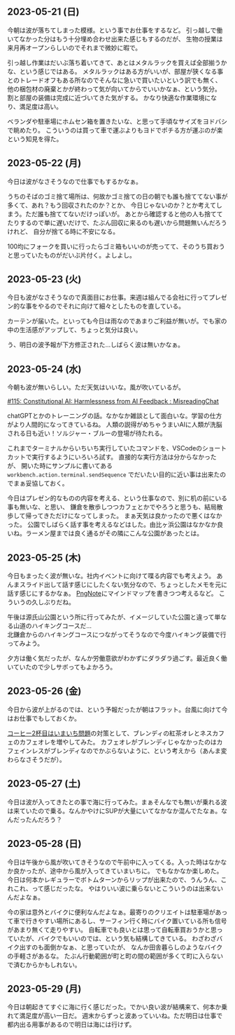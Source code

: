 ## 2023-05-21 (日)

今朝は波が落ちてしまった模様。という事でお仕事をするなど。
引っ越しで働いてなかった分はもう十分埋め合わせ出来た感じもするのだが、
生物の授業は来月再オープンらしいのでそれまで微妙に暇で。

引っ越し作業はだいぶ落ち着いてきて、あとはメタルラックを買えば全部揃うかな、という感じではある。
メタルラックはある方がいいが、部屋が狭くなる事とのトレードオフもある所なのでそんなに急いで買いたいという訳でも無く、
他の梱包材の廃棄とかが終わって気が向いてからでいいかなぁ、という気分。
割と部屋の装備は完成に近づいてきた気がする。
かなり快適な作業環境になり、満足度は高い。

ベランダや駐車場にホムセン箱を置きたいな、と思って手頃なサイズをヨドバシで眺めたり。
こういうのは買って車で運ぶよりもヨドでポチる方が運ぶのが楽という知見を得た。

## 2023-05-22 (月)

今日は波がなさそうなので仕事でもするかなぁ。

うちのそばのゴミ捨て場所は、何故かゴミ捨ての日の朝でも誰も捨ててない事が多くて、あれ？もう回収されたのか？とか、
今日じゃないのか？とか考えてしまう。ただ誰も捨ててないだけっぽいが。
あとから確認すると他の人も捨ててたりするので単に遅いだけで、たぶん回収に来るのも遅いから問題無いんだろうけれど、
自分が捨てる時に不安になる。

100均にフォークを買いに行ったらゴミ箱もいいのが売ってて、そのうち買おうと思っていたものがだいぶ片付く。よしよし。

## 2023-05-23 (火)

今日も波がなさそうなので真面目にお仕事。来週は組んでる会社に行ってプレゼン的な事をやるのでそれに向けて細々としたものを直している。

カーテンが届いた。といっても今日は雨なのであまりご利益が無いが。でも家の中の生活感がアップして、ちょっと気分は良い。

う、明日の波予報が下方修正された…しばらく波は無いかなぁ。

## 2023-05-24 (水)

今朝も波が無いらしい。ただ天気はいいな。風が吹いているが。

[#115: Constitutional AI: Harmlessness from AI Feedback : MisreadingChat](https://www.reddit.com/r/MisreadingChat/comments/13pb8cc/115_constitutional_ai_harmlessness_from_ai/)

chatGPTとかのトレーニングの話。なかなか雑談として面白いな。学習の仕方がより人間的になってきているね。
人類の説得がめちゃうまいAIに人類が洗脳される日も近い！ソルジャー・ブルーの登場が待たれる。

これまでターミナルからいちいち実行していたコマンドを、VSCodeのショートカットで実行するようにいろいろ試す。
直接的な実行方法は分からなかったが、 開いた時にサンプルに書いてある`workbench.action.terminal.sendSequence` でだいたい目的に近い事は出来たのでまぁ妥協しておく。

今日はプレゼン的なものの内容を考える、という仕事なので、別に机の前にいる事も無いな、と思い、
鎌倉を散歩しつつカフェとかでやろうと思うも、結局散歩して帰ってきただけになってしまった。
まぁ天気は良かったので悪くはなかった。
公園でしばらく話す事を考えるなどはした。由比ヶ浜公園はなかなか良いね。ラーメン屋までは良く通るがその隣にこんな公園があったとは。

## 2023-05-25 (木)

今日もまったく波が無いな。社内イベントに向けて喋る内容でも考えよう。
あんまスライド出して話す感じにしたくない気分なので、ちょっとしたメモを元に話す感じにするかなぁ。
[PngNote](PngNote)にマインドマップを書きつつ考えるなど。
こういうの久しぶりだね。

午後は源氏山公園という所に行ってみたが、イメージしていた公園と違って単なる山道のハイキングコースだ…  
北鎌倉からのハイキングコースにつながってそうなので今度ハイキング装備で行ってみよう。

夕方は働く気だったが、なんか労働意欲がわかずにダラダラ過ごす。最近良く働いていたので少しサボってもよかろう。

## 2023-05-26 (金)

今日から波が上がるのでは、という予報だったが朝はフラット。台風に向けて今はお仕事でもしておくか。

[コーヒー2杯目はいまいち問題](https://karino2.github.io/2023/05/22/second_coffe_problem.html)の対策として、ブレンディの紅茶オレとネスカフェのカフェオレを増やしてみた。
カフェオレがブレンディじゃなかったのはカフェインレスがブレンディなのでかぶらないように、という考えから（あんま変わらなさそうだが）。

## 2023-05-27 (土)

今日は波が入ってきたとの事で海に行ってみた。まぁそんなでも無いが乗れる波は来ていたので乗る。なんかやけにSUPが大量にいてなかなか混んでたなぁ。なんだったんだろう？

## 2023-05-28 (日)

今日は午後から風が吹いてきそうなので午前中に入ってくる。入った時はなかなか良かったが、途中から風が入ってきていまいちに。
でもなかなか楽しめた。
今日は何本かレギュラーでボトムターンからリップが出来たので、うんうん、これこれ、って感じだったな。
やはりいい波に乗らないとこういうのは出来ないんだよなぁ。

今の家は意外とバイクに便利なんだよなぁ。最寄りのクリエイトは駐車場があって車で行きやすい場所にあるし、サーフィン行く時にバイク置いている所も信号があまり無くて走りやすい。
自転車でも良いとは思って自転車買おうかと思っていたが、バイクでもいいのでは、という気も結構してきている。
わざわざバイク出すのも面倒かなぁ、と思っていたが、
なんか田舎暮らしのようなバイクの手軽さがあるな。
たぶん行動範囲が町と町の間の範囲が多くて町に入らないで済むからかもしれない。

## 2023-05-29 (月)

今日は朝起きてすぐに海に行く感じだった。でかい良い波が結構来て、何本か乗れて満足度が高い一日だ。
週末からずっと波あっていいね。ただ明日は仕事で都内出る用事があるので明日は海には行けず。